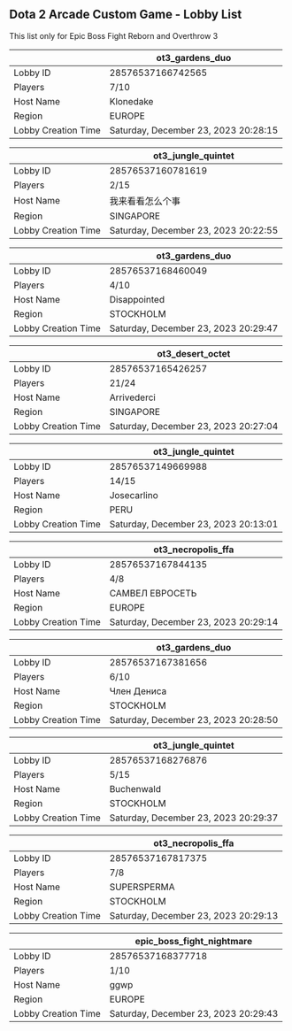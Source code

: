## Dota 2 Arcade Custom Game - Lobby List

This list only for Epic Boss Fight Reborn and Overthrow 3

|  | ot3_gardens_duo |
| ------ | ------ |
| Lobby ID | 28576537166742565 |
| Players | 7/10 |
| Host Name | Klonedake |
| Region | EUROPE |
| Lobby Creation Time | Saturday, December 23, 2023 20:28:15 |


|  | ot3_jungle_quintet |
| ------ | ------ |
| Lobby ID | 28576537160781619 |
| Players | 2/15 |
| Host Name | 我来看看怎么个事 |
| Region | SINGAPORE |
| Lobby Creation Time | Saturday, December 23, 2023 20:22:55 |


|  | ot3_gardens_duo |
| ------ | ------ |
| Lobby ID | 28576537168460049 |
| Players | 4/10 |
| Host Name | Disappointed |
| Region | STOCKHOLM |
| Lobby Creation Time | Saturday, December 23, 2023 20:29:47 |


|  | ot3_desert_octet |
| ------ | ------ |
| Lobby ID | 28576537165426257 |
| Players | 21/24 |
| Host Name | Arrivederci |
| Region | SINGAPORE |
| Lobby Creation Time | Saturday, December 23, 2023 20:27:04 |


|  | ot3_jungle_quintet |
| ------ | ------ |
| Lobby ID | 28576537149669988 |
| Players | 14/15 |
| Host Name | Josecarlino |
| Region | PERU |
| Lobby Creation Time | Saturday, December 23, 2023 20:13:01 |


|  | ot3_necropolis_ffa |
| ------ | ------ |
| Lobby ID | 28576537167844135 |
| Players | 4/8 |
| Host Name | САМВЕЛ ЕВРОСЕТЬ |
| Region | EUROPE |
| Lobby Creation Time | Saturday, December 23, 2023 20:29:14 |


|  | ot3_gardens_duo |
| ------ | ------ |
| Lobby ID | 28576537167381656 |
| Players | 6/10 |
| Host Name | Член Дениса |
| Region | STOCKHOLM |
| Lobby Creation Time | Saturday, December 23, 2023 20:28:50 |


|  | ot3_jungle_quintet |
| ------ | ------ |
| Lobby ID | 28576537168276876 |
| Players | 5/15 |
| Host Name | Buchenwald |
| Region | STOCKHOLM |
| Lobby Creation Time | Saturday, December 23, 2023 20:29:37 |


|  | ot3_necropolis_ffa |
| ------ | ------ |
| Lobby ID | 28576537167817375 |
| Players | 7/8 |
| Host Name | SUPERSPERMA |
| Region | STOCKHOLM |
| Lobby Creation Time | Saturday, December 23, 2023 20:29:13 |


|  | epic_boss_fight_nightmare |
| ------ | ------ |
| Lobby ID | 28576537168377718 |
| Players | 1/10 |
| Host Name | ggwp |
| Region | EUROPE |
| Lobby Creation Time | Saturday, December 23, 2023 20:29:43 |


